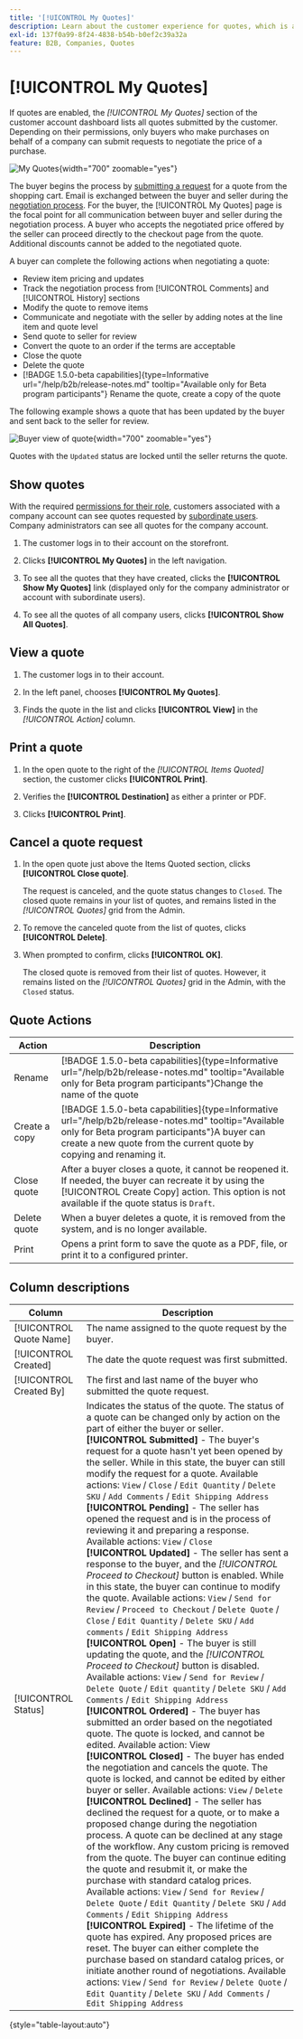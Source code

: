 ```yaml
---
title: '[!UICONTROL My Quotes]'
description: Learn about the customer experience for quotes, which is available in their account dashboard.
exl-id: 137f0a99-8f24-4838-b54b-b0ef2c39a32a
feature: B2B, Companies, Quotes
---
```


# [!UICONTROL My Quotes]

If quotes are enabled, the _[!UICONTROL My Quotes]_ section of the customer account dashboard lists all quotes submitted by the customer. Depending on their permissions, only buyers who make purchases on behalf of a company can submit requests to negotiate the price of a purchase.

![My Quotes](./assets/account-dashboard-my-quotes.png){width="700" zoomable="yes"}

The buyer begins the process by [submitting a request](quote-request.md) for a quote from the shopping cart. Email is exchanged between the buyer and seller during the [negotiation process](quote-price-negotiation.md). For the buyer, the [!UICONTROL My Quotes] page is the focal point for all communication between buyer and seller during the negotiation process. A buyer who accepts the negotiated price offered by the seller can proceed directly to the checkout page from the quote. Additional discounts cannot be added to the negotiated quote.

A buyer can complete the following actions when negotiating a quote:

* Review item pricing and updates
* Track the negotiation process from [!UICONTROL Comments] and [!UICONTROL History] sections
* Modify the quote to remove items
* Communicate and negotiate with the seller by adding notes at the line item and quote level
* Send quote to seller for review
* Convert the quote to an order if the terms are acceptable
* Close the quote
* Delete the quote
* [!BADGE 1.5.0-beta capabilities]{type=Informative url="/help/b2b/release-notes.md" tooltip="Available only for Beta program participants"} Rename the quote, create a copy of the quote

The following example shows a quote that has been updated by the buyer and sent back to the seller for review.


![Buyer view of quote](./assets/account-dashboard-my-quote-detail.png){width="700" zoomable="yes"}

Quotes with the `Updated` status are locked until the seller returns the quote.

## Show quotes

With the required [permissions for their role](account-company-roles-permissions.md), customers associated with a company account can see quotes requested by [subordinate users](account-company-structure.md). Company administrators can see all quotes for the company account.

1. The customer logs in to their account on the storefront.

1. Clicks **[!UICONTROL My Quotes]** in the left navigation.

1. To see all the quotes that they have created, clicks the **[!UICONTROL Show My Quotes]** link (displayed only for the company administrator or account with subordinate users).

1. To see all the quotes of all company users, clicks **[!UICONTROL Show All Quotes]**.

## View a quote

1. The customer logs in to their account.

1. In the left panel, chooses **[!UICONTROL My Quotes]**.

1. Finds the quote in the list and clicks **[!UICONTROL View]** in the _[!UICONTROL Action]_ column.

## Print a quote

1. In the open quote to the right of the _[!UICONTROL Items Quoted]_ section, the customer clicks **[!UICONTROL Print]**.

1. Verifies the **[!UICONTROL Destination]** as either a printer or PDF.

1. Clicks **[!UICONTROL Print]**.

## Cancel a quote request

1. In the open quote just above the Items Quoted section, clicks **[!UICONTROL Close quote]**.

   The request is canceled, and the quote status changes to `Closed`. The closed quote remains in your list of quotes, and remains listed in the _[!UICONTROL Quotes]_ grid from the Admin.

1. To remove the canceled quote from the list of quotes, clicks **[!UICONTROL Delete]**.

1. When prompted to confirm, clicks **[!UICONTROL OK]**.

   The closed quote is removed from their list of quotes. However, it remains listed on the _[!UICONTROL Quotes]_ grid in the Admin, with the `Closed` status.

## Quote Actions

| Action        | Description                                                                                                                                                                                                                 |
|---------------|-----------------------------------------------------------------------------------------------------------------------------------------------------------------------------------------------------------------------------|
| Rename        | [!BADGE 1.5.0-beta capabilities]{type=Informative url="/help/b2b/release-notes.md" tooltip="Available only for Beta program participants"}Change the name of the quote                                                      |
| Create a copy | [!BADGE 1.5.0-beta capabilities]{type=Informative url="/help/b2b/release-notes.md" tooltip="Available only for Beta program participants"}A buyer can create a new quote from the current quote by copying and renaming it. |
| Close quote   | After a buyer closes a quote, it cannot be reopened it. If needed, the buyer can recreate it by using the [!UICONTROL Create Copy] action. This option is not available if the quote status is `Draft`.                     |
| Delete quote  | When a buyer deletes a quote, it is removed from the system, and is no longer available.                                                                                                                                    |
| Print         | Opens a print form to save the quote as a PDF, file, or print it to a configured printer.                                                                                                                                   |

## Column descriptions

| Column                  | Description                                                                                                                                                                                                                                                                                                                                                                                                                                                                                                                                                                                                                                                                                                                                                                                                                                                                                                                                                                                                                                                                                                                                                                                                                                                                                                                                                                                                                                                                                                                                                                                                                                                                                                                                                                                                                                                                                                                                                                                                                                                                                                                                                                                                                                                                                                                                                                                                                                                                                                                               |
|-------------------------|-------------------------------------------------------------------------------------------------------------------------------------------------------------------------------------------------------------------------------------------------------------------------------------------------------------------------------------------------------------------------------------------------------------------------------------------------------------------------------------------------------------------------------------------------------------------------------------------------------------------------------------------------------------------------------------------------------------------------------------------------------------------------------------------------------------------------------------------------------------------------------------------------------------------------------------------------------------------------------------------------------------------------------------------------------------------------------------------------------------------------------------------------------------------------------------------------------------------------------------------------------------------------------------------------------------------------------------------------------------------------------------------------------------------------------------------------------------------------------------------------------------------------------------------------------------------------------------------------------------------------------------------------------------------------------------------------------------------------------------------------------------------------------------------------------------------------------------------------------------------------------------------------------------------------------------------------------------------------------------------------------------------------------------------------------------------------------------------------------------------------------------------------------------------------------------------------------------------------------------------------------------------------------------------------------------------------------------------------------------------------------------------------------------------------------------------------------------------------------------------------------------------------------------------|
| [!UICONTROL Quote Name] | The name assigned to the quote request by the buyer.                                                                                                                                                                                                                                                                                                                                                                                                                                                                                                                                                                                                                                                                                                                                                                                                                                                                                                                                                                                                                                                                                                                                                                                                                                                                                                                                                                                                                                                                                                                                                                                                                                                                                                                                                                                                                                                                                                                                                                                                                                                                                                                                                                                                                                                                                                                                                                                                                                                                                      |
| [!UICONTROL Created]    | The date the quote request was first submitted.                                                                                                                                                                                                                                                                                                                                                                                                                                                                                                                                                                                                                                                                                                                                                                                                                                                                                                                                                                                                                                                                                                                                                                                                                                                                                                                                                                                                                                                                                                                                                                                                                                                                                                                                                                                                                                                                                                                                                                                                                                                                                                                                                                                                                                                                                                                                                                                                                                                                                           |
| [!UICONTROL Created By] | The first and last name of the buyer who submitted the quote request.                                                                                                                                                                                                                                                                                                                                                                                                                                                                                                                                                                                                                                                                                                                                                                                                                                                                                                                                                                                                                                                                                                                                                                                                                                                                                                                                                                                                                                                                                                                                                                                                                                                                                                                                                                                                                                                                                                                                                                                                                                                                                                                                                                                                                                                                                                                                                                                                                                                                     |
| [!UICONTROL Status]     | Indicates the status of the quote. The status of a quote can be changed only by action on the part of either the buyer or seller. <br/>**[!UICONTROL Submitted]** - The buyer's request for a quote hasn't yet been opened by the seller. While in this state, the buyer can still modify the request for a quote. Available actions: `View` / `Close` / `Edit Quantity` / `Delete SKU` / `Add Comments` / `Edit Shipping Address` <br/>**[!UICONTROL Pending]** - The seller has opened the request and is in the process of reviewing it and preparing a response. Available actions: `View` / `Close` <br/>**[!UICONTROL Updated]** - The seller has sent a response to the buyer, and the _[!UICONTROL Proceed to Checkout]_ button is enabled. While in this state, the buyer can continue to modify the quote. Available actions: `View` / `Send for Review` / `Proceed to Checkout` / `Delete Quote` / `Close` / `Edit Quantity` / `Delete SKU` / `Add comments` / `Edit Shipping Address` <br/>**[!UICONTROL Open]** - The buyer is still updating the quote, and the _[!UICONTROL Proceed to Checkout]_ button is disabled. Available actions: `View` / `Send for Review` / `Delete Quote` / `Edit quantity` / `Delete SKU` / `Add Comments` / `Edit Shipping Address` <br/>**[!UICONTROL Ordered]** - The buyer has submitted an order based on the negotiated quote. The quote is locked, and cannot be edited. Available action: View <br/>**[!UICONTROL Closed]** - The buyer has ended the negotiation and cancels the quote. The quote is locked, and cannot be edited by either buyer or seller. Available actions: `View` / `Delete` <br/>**[!UICONTROL Declined]** - The seller has declined the request for a quote, or to make a proposed change during the negotiation process. A quote can be declined at any stage of the workflow. Any custom pricing is removed from the quote. The buyer can continue editing the quote and resubmit it, or make the purchase with standard catalog prices. Available actions: `View` / `Send for Review` / `Delete Quote` / `Edit Quantity` / `Delete SKU` / `Add Comments` / `Edit Shipping Address` <br/>**[!UICONTROL Expired]** - The lifetime of the quote has expired. Any proposed prices are reset. The buyer can either complete the purchase based on standard catalog prices, or initiate another round of negotiations. Available actions: `View` / `Send for Review` / `Delete Quote` / `Edit Quantity` / `Delete SKU` / `Add Comments` / `Edit Shipping Address` |

{style="table-layout:auto"}
